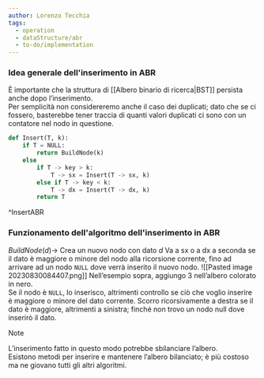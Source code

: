 ```yaml
---
author: Lorenzo Tecchia
tags:
  - operation
  - dataStructure/abr
  - to-do/implementation
---
```


### Idea generale dell'inserimento in ABR
È importante che la struttura di [[Albero binario di ricerca|BST]] persista anche dopo l’inserimento.  
Per semplicità non considereremo anche il caso dei duplicati; dato che se ci fossero, basterebbe tener traccia di quanti valori duplicati ci sono con un contatore nel nodo in questione.
<!--ID: 1715263181595-->




```python
def Insert(T, k):
	if T = NULL:
		return BuildNode(k)
	else
		if T -> key > k:
			T -> sx = Insert(T -> sx, k)
		else if T -> key < k:
			T -> dx = Insert(T -> dx, k)
		return T	
```
^InsertABR

### Funzionamento dell'algoritmo dell'inserimento in ABR
$BuildNode(d)\rightarrow$ Crea un nuovo nodo con dato $d$
Va a sx o a dx a seconda se il dato è maggiore o minore del nodo alla ricorsione corrente, fino ad arrivare ad un nodo `NULL` dove verrà inserito il nuovo nodo.
![[Pasted image 20230830084407.png]]
Nell’esempio sopra, aggiungo $3$ nell’albero colorato in nero.  
Se il nodo è `NULL`, lo inserisco, altrimenti controllo se ciò che voglio inserire è maggiore o minore del dato corrente.
Scorro ricorsivamente a destra se il dato è maggiore, altrimenti a sinistra; finché non trovo un nodo null dove inserirò il dato.
>[!note]
> L’inserimento fatto in questo modo potrebbe sbilanciare l’albero.  
> Esistono metodi per inserire e mantenere l’albero bilanciato; è più costoso ma ne giovano tutti gli altri algoritmi. 
<!--ID: 1715263181596-->
